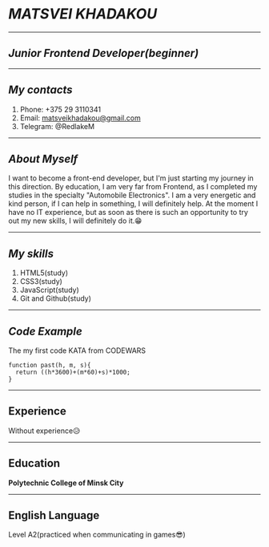 # ***MATSVEI KHADAKOU***
********

## *Junior Frontend Developer(beginner)*
********

## ***My contacts***

1. Phone: +375 29 3110341
2. Email: matsveikhadakou@gmail.com
3. Telegram: @RedlakeM
********

## *About Myself*

I want to become a front-end developer, but I'm just starting my journey in this direction. By education, I am very far from Frontend, as I completed my studies in the specialty "Automobile Electronics". I am a very energetic and kind person, if I can help in something, I will definitely help.
At the moment I have no IT experience, but as soon as there is such an opportunity to try out my new skills, I will definitely do it.:grin:
********

## ***My skills***

1. HTML5(study)
2. CSS3(study)
3. JavaScript(study)
4. Git and Github(study)
********

## ***Code Example*** 

The my first code KATA from CODEWARS

```
function past(h, m, s){
  return ((h*3600)+(m*60)+s)*1000;
}
```
********

## Experience

Without experience:disappointed_relieved:

********

## Education

**Polytechnic College of Minsk City**

********

## English Language

Level A2(practiced when communicating in games:sunglasses:)